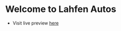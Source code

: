 # Welcome to Lahfen Autos

- Visit live preview [here](https://lahfen-brandy.github.io/Lahfen-Autos/)
